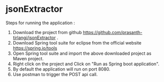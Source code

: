 # jsonExtractor
 
Steps for running the application : 
1. Download the project from github https://github.com/prasanth-tirlangi/jsonExtractor .
2. Download Spring tool suite for eclipse from the official website https://spring.io/tools 
3. Open Spring tool suite and import the above downloaded project as Maven project.
4. Right click on the project and Click on "Run as Spring boot application".
5. By default the application will run on port 8080.
6. Use postman to trigger the POST api call.
